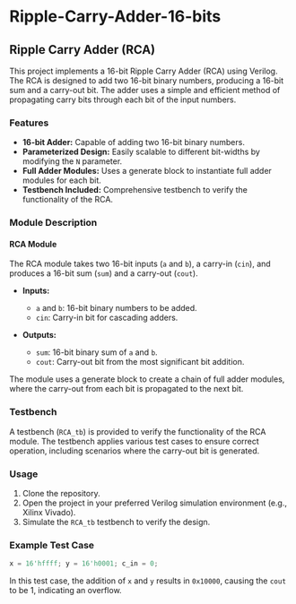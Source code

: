 # Ripple-Carry-Adder-16-bits

## Ripple Carry Adder (RCA)

This project implements a 16-bit Ripple Carry Adder (RCA) using Verilog. The RCA is designed to add two 16-bit binary numbers, producing a 16-bit sum and a carry-out bit. The adder uses a simple and efficient method of propagating carry bits through each bit of the input numbers.

### Features

- **16-bit Adder:** Capable of adding two 16-bit binary numbers.
- **Parameterized Design:** Easily scalable to different bit-widths by modifying the `N` parameter.
- **Full Adder Modules:** Uses a generate block to instantiate full adder modules for each bit.
- **Testbench Included:** Comprehensive testbench to verify the functionality of the RCA.

### Module Description

#### RCA Module

The RCA module takes two 16-bit inputs (`a` and `b`), a carry-in (`cin`), and produces a 16-bit sum (`sum`) and a carry-out (`cout`). 

- **Inputs:**
  - `a` and `b`: 16-bit binary numbers to be added.
  - `cin`: Carry-in bit for cascading adders.
  
- **Outputs:**
  - `sum`: 16-bit binary sum of `a` and `b`.
  - `cout`: Carry-out bit from the most significant bit addition.

The module uses a generate block to create a chain of full adder modules, where the carry-out from each bit is propagated to the next bit.

### Testbench

A testbench (`RCA_tb`) is provided to verify the functionality of the RCA module. The testbench applies various test cases to ensure correct operation, including scenarios where the carry-out bit is generated.

### Usage

1. Clone the repository.
2. Open the project in your preferred Verilog simulation environment (e.g., Xilinx Vivado).
3. Simulate the `RCA_tb` testbench to verify the design.

### Example Test Case

```verilog
x = 16'hffff; y = 16'h0001; c_in = 0;
```

In this test case, the addition of `x` and `y` results in `0x10000`, causing the `cout` to be 1, indicating an overflow.
